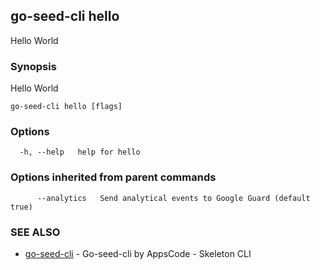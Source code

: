 ## go-seed-cli hello

Hello World

### Synopsis


Hello World

```
go-seed-cli hello [flags]
```

### Options

```
  -h, --help   help for hello
```

### Options inherited from parent commands

```
      --analytics   Send analytical events to Google Guard (default true)
```

### SEE ALSO
* [go-seed-cli](go-seed-cli.md)	 - Go-seed-cli by AppsCode - Skeleton CLI

